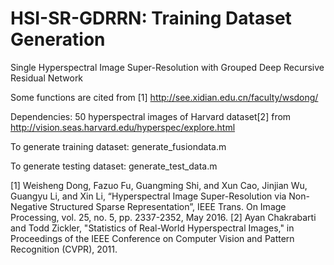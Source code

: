 # HSI-SR-GDRRN: Training Dataset Generation
Single Hyperspectral Image Super-Resolution with Grouped Deep Recursive Residual Network

Some functions are cited from [1] http://see.xidian.edu.cn/faculty/wsdong/

Dependencies: 50 hyperspectral images of Harvard dataset[2] from http://vision.seas.harvard.edu/hyperspec/explore.html

To generate training dataset: generate_fusiondata.m

To generate testing dataset: generate_test_data.m

[1] Weisheng Dong, Fazuo Fu, Guangming Shi, and Xun Cao, Jinjian Wu, Guangyu Li, and Xin Li, “Hyperspectral Image Super-Resolution via Non-Negative Structured Sparse Representation”, IEEE Trans. On Image Processing, vol. 25, no. 5, pp. 2337-2352, May 2016. 
[2] Ayan Chakrabarti and Todd Zickler, "Statistics of Real-World Hyperspectral Images," in Proceedings of the IEEE Conference on Computer Vision and Pattern Recognition (CVPR), 2011.
